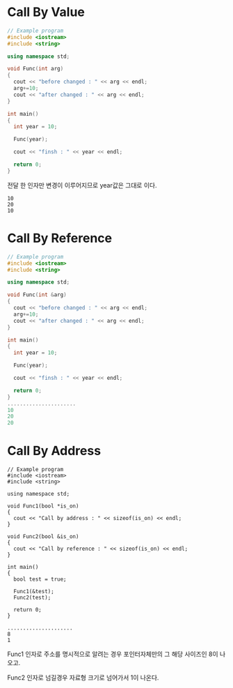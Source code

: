 # Call By Value

```cpp
// Example program
#include <iostream>
#include <string>

using namespace std;

void Func(int arg)
{
  cout << "before changed : " << arg << endl;
  arg+=10;
  cout << "after changed : " << arg << endl;
}

int main()
{
  int year = 10;

  Func(year);

  cout << "finsh : " << year << endl;

  return 0;
}
```

전달 한 인자만 변경이 이루어지므로 year값은 그대로 이다.

```
10
20
10
```

# Call By Reference

```cpp
// Example program
#include <iostream>
#include <string>

using namespace std;

void Func(int &arg)
{
  cout << "before changed : " << arg << endl;
  arg+=10;
  cout << "after changed : " << arg << endl;
}

int main()
{
  int year = 10;

  Func(year);

  cout << "finsh : " << year << endl;

  return 0;
}
......................
10
20
20
```

# Call By Address

```
// Example program
#include <iostream>
#include <string>

using namespace std;

void Func1(bool *is_on)
{
  cout << "Call by address : " << sizeof(is_on) << endl;
}

void Func2(bool &is_on)
{
  cout << "Call by reference : " << sizeof(is_on) << endl;
}

int main()
{
  bool test = true;
  
  Func1(&test);
  Func2(test);
  
  return 0;
}

.....................
8
1
```

Func1 인자로 주소를 명시적으로 알려는 경우 포인터자체만의 그 해당 사이즈인 8이 나오고.

Func2 인자로 넘길경우 자료형 크기로 넘어가서 1이 나온다. 







